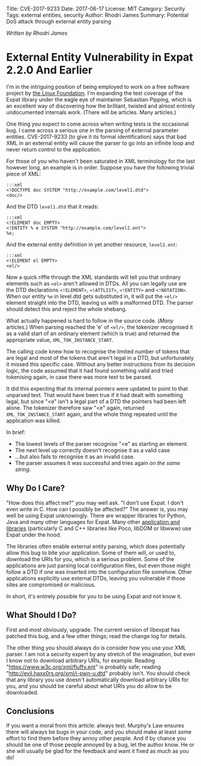 Title: CVE-2017-9233
Date: 2017-06-17
License: MIT
Category: Security
Tags: external entities, security
Author: Rhodri James
Summary: Potential DoS attack through external entity parsing

_Written by Rhodri James_


# External Entity Vulnerability in Expat 2.2.0 And Earlier

I'm in the intriguing position of being employed to work on a free
software project
by [the Linux Foundation](https://www.linuxfoundation.org/).  I'm
expanding the test coverage of the Expat library under the eagle eye
of maintainer Sebastian Pipping, which is an excellent way of
discovering how the brilliant, twisted and almost entirely
undocumented internals work.  (There will be articles.  Many articles.)

One thing you expect to come across when writing tests is the
occasional bug.  I came across a serious one in the parsing of
external parameter entities.  CVE-2017-9233 (to give it its formal
identification) says that bad XML in an external entity will cause the
parser to go into an infinite loop and never return control to the
application.

For those of you who haven't been saturated in XML terminology for the
last however long, an example is in order.  Suppose you have the
following trivial piece of XML:

    :::xml
    <!DOCTYPE doc SYSTEM "http://example.com/level1.dtd">
    <doc/>

And the DTD `level1.dtd` that it reads:

    :::xml
    <!ELEMENT doc EMPTY>
    <!ENTITY % e SYSTEM "http://example.com/level2.ent">
    %e;

And the external entity definition in yet another resource, `level2.ent`:

    :::xml
    <!ELEMENT el EMPTY>
    <el/>

Now a quick riffle through the XML standards will tell you that
ordinary elements such as `<el>` aren't allowed in DTDs.  All you can
legally use are the DTD declarations `<!ELEMENT>`, `<!ATTLIST>`,
`<!ENTITY>` and `<!NOTATION>`.  When our entity `%e` in level.dtd gets
substituted in, it will put the `<el/>` element straight into the DTD,
leaving us with a malformed DTD.  The parser should detect this and
reject the whole shebang.

What actually happened is hard to follow in the source code.  (*Many*
articles.)  When parsing reached the 'e' of `<el/>`, the tokenizer
recognised it as a valid start of an ordinary element (which is true)
and returned the appropriate value, `XML_TOK_INSTANCE_START`.

The calling code knew how to recognise the limited number of tokens
that are legal and most of the tokens that aren't legal in a DTD, but
unfortunately it missed this specific case.  Without any better
instructions from its decision logic, the code assumed that it had
found something valid and tried tokenising again, in case there was
more text to be parsed.

It did this expecting that its internal pointers were updated to point
to that unparsed text.  That would have been true if it had dealt with
something legal, but since "<e" isn't a legal part of a DTD the
pointers had been left alone.  The tokenizer therefore saw "<e" again,
returned `XML_TOK_INSTANCE_START` again, and the whole thing repeated
until the application was killed.

In brief:

* The lowest levels of the parser recognise "<e" as starting an
  element.
* The next level up correctly doesn't recognise it as a valid case
* ...but also fails to recognise it as an invalid case.
* The parser assumes it was successful and tries again _on the same
  string._

## Why Do I Care?

"How does this affect me?" you may well ask.  "I don't use Expat.  I
don't even write in C.  How can I possibly be affected?"  The answer
is, you may well be using Expat unknowingly.  There are wrapper
libraries for Python, Java and many other languages for Expat.  Many
other
[application and libraries](https://libexpat.github.io/doc/users/)
(particularly C and C++ libraries like Poco, libDOM or libwww) use
Expat under the hood.

The libraries often enable external entity parsing, which does
potentially allow this bug to bite your application.  Some of them
will, or used to, download the URIs for you, which is a serious
problem.  Some of the applications are just parsing local
configuration files, but even those might follow a DTD if one was
inserted into the configuration file somehow.  Other applications
explicitly use external DTDs, leaving you vulnerable if those sites
are compromised or malicious.

In short, it's entirely possible for you to be using Expat and not
know it.

## What Should I Do?

First and most obviously, upgrade.  The current version of libexpat
has patched this bug, and a few other things; read the change log for
details.

The other thing you should always do is consider how you use your XML
parser.  I am not a security expert by any stretch of the imagination,
but even I know not to download arbitrary URIs, for example.  Reading
"https://www.w3c.org/xml/fluffy.ent" is probably safe; reading
"http://evil.haxx0rs.org/xml/i-pwn-u.dtd" probably isn't.  You should
check that any library you use doesn't automatically download
arbitrary URIs for you, and you should be careful about what URIs you
do allow to be downloaded.

## Conclusions

If you want a moral from this article: always test.  Murphy's Law
ensures there will always be bugs in your code, and you should make at
least some effort to find them before they annoy other people.  And if
by chance you should be one of those people annoyed by a bug, let the
author know.  He or she will usually be glad for the feedback and want
it fixed as much as you do!
